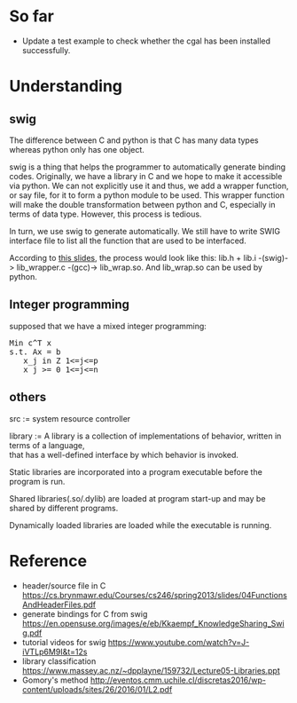 # So far
- Update a test example to check whether the cgal has been installed successfully.



# Understanding

## swig
The difference between C and python is that C has many data types whereas python only has one object.

swig is a thing that helps the programmer to automatically generate binding codes. Originally, we have a library in C and we hope to make it accessible via python. We can not explicitly use it and thus, we add a wrapper function, or say file, for it to form a python module to be used. This wrapper function will make the double transformation between python and C, especially in terms of data type. However, this process is tedious.

In turn, we use swig to generate automatically. We still have to write SWIG interface file to list all the function that are used to be interfaced. 

According to [this slides](https://en.opensuse.org/images/e/eb/Kkaempf_KnowledgeSharing_Swig.pdf), the process would look like this: lib.h + lib.i -(swig)-> lib_wrapper.c -(gcc)-> lib_wrap.so. And lib_wrap.so can be used by python.
  
## Integer programming

supposed that we have a mixed integer programming:


<pre xml:lang="latex">
Min c^T x
s.t. Ax = b
   x_j in Z 1<=j<=p
   x_j >= 0 1<=j<=n
</pre>


## others

src := system resource controller

library := A library is a collection of implementations of behavior, written in terms of a language, \
that has a well-defined interface by which behavior is invoked. 

Static libraries are incorporated into a program executable before the program is run.

Shared libraries(.so/.dylib) are loaded at program start-up and may be shared by different programs.

Dynamically loaded libraries are loaded while the executable is running.

# Reference
- header/source file in C https://cs.brynmawr.edu/Courses/cs246/spring2013/slides/04FunctionsAndHeaderFiles.pdf
- generate bindings for C from swig https://en.opensuse.org/images/e/eb/Kkaempf_KnowledgeSharing_Swig.pdf
- tutorial videos for swig https://www.youtube.com/watch?v=J-iVTLp6M9I&t=12s
- library classification https://www.massey.ac.nz/~dpplayne/159732/Lecture05-Libraries.ppt
- Gomory's method http://eventos.cmm.uchile.cl/discretas2016/wp-content/uploads/sites/26/2016/01/L2.pdf
